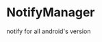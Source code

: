 # NotifyManager
notify for all android's version

[参考]: <> (https://material.io/design/platform-guidance/android-notifications.html#)
[参考]: <> (https://cloud.tencent.com/developer/article/1140491)
[参考]: <> (https://developer.android.google.cn/reference/android/app/NotificationChannel)

[必须看]: <> (https://github.com/crazyman106/NotifyManager/new/master?readme=1)
